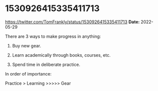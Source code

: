 # 1530926415335411713
https://twitter.com/TomFrankly/status/1530926415335411713
**Date:** 2022-05-29

There are 3 ways to make progress in anything:

1. Buy new gear.

2. Learn academically through books, courses, etc.

3. Spend time in deliberate practice.

In order of importance:

Practice > Learning >>>>> Gear
